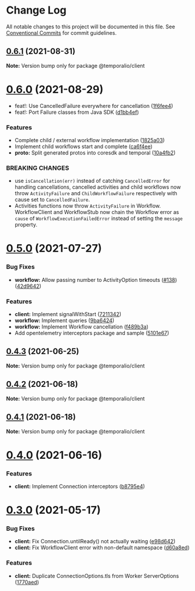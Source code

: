 # Change Log

All notable changes to this project will be documented in this file.
See [Conventional Commits](https://conventionalcommits.org) for commit guidelines.

## [0.6.1](https://github.com/temporalio/sdk-node/compare/@temporalio/client@0.6.0...@temporalio/client@0.6.1) (2021-08-31)

**Note:** Version bump only for package @temporalio/client





# [0.6.0](https://github.com/temporalio/sdk-node/compare/@temporalio/client@0.5.0...@temporalio/client@0.6.0) (2021-08-29)


* feat!: Use CancelledFailure everywhere for cancellation ([1f6fee4](https://github.com/temporalio/sdk-node/commit/1f6fee4ad1d045adc904079a57c6bea741d8bc38))
* feat!: Port Failure classes from Java SDK ([d1bb4ef](https://github.com/temporalio/sdk-node/commit/d1bb4ef59caa6ea3b0c4fc6108a78e46e4ed2b42))


### Features

* Complete child / external workflow implementation ([1825a03](https://github.com/temporalio/sdk-node/commit/1825a0335130ea928de403652432c95444fb635e))
* Implement child workflows start and complete ([ca6f4ee](https://github.com/temporalio/sdk-node/commit/ca6f4ee0868081e0c115ff05bda6a5e47c13493d))
* **proto:** Split generated protos into coresdk and temporal ([10a4fb2](https://github.com/temporalio/sdk-node/commit/10a4fb2e16736bd05e31b560a77f861b9a574aa0))


### BREAKING CHANGES

* use `isCancellation(err)` instead of catching `CancelledError` for
handling cancellations, cancelled activities and child workflows now throw
`ActivityFailure` and `ChildWorkflowFailure` respectively with cause set
to `CancelledFailure`.
* Activities functions now throw `ActivityFailure` in Workflow.
WorkflowClient and WorkflowStub now chain the Workflow error as `cause`
of `WorkflowExecutionFailedError` instead of setting the `message`
property.





# [0.5.0](https://github.com/temporalio/sdk-node/compare/@temporalio/client@0.4.3...@temporalio/client@0.5.0) (2021-07-27)


### Bug Fixes

* **workflow:** Allow passing number to ActivityOption timeouts ([#138](https://github.com/temporalio/sdk-node/issues/138)) ([42d9642](https://github.com/temporalio/sdk-node/commit/42d964203a23b9ef3021e8224eaf6808f28b4849))


### Features

* **client:** Implement signalWithStart ([7211342](https://github.com/temporalio/sdk-node/commit/72113425dc187586688b77cc24b4179d52f7320f))
* **workflow:** Implement queries ([9ba6424](https://github.com/temporalio/sdk-node/commit/9ba6424b9cc2c17f7b4125bb2324798327c7073f))
* **workflow:** Implement Workflow cancellation ([f489b3a](https://github.com/temporalio/sdk-node/commit/f489b3a55556de8d1e5d42070f97f056767c5ff4))
* Add opentelemetry interceptors package and sample ([5101e67](https://github.com/temporalio/sdk-node/commit/5101e67273cd4fdb92d2e6696e836999d9596db1))





## [0.4.3](https://github.com/temporalio/sdk-node/compare/@temporalio/client@0.4.2...@temporalio/client@0.4.3) (2021-06-25)

**Note:** Version bump only for package @temporalio/client





## [0.4.2](https://github.com/temporalio/sdk-node/compare/@temporalio/client@0.4.1...@temporalio/client@0.4.2) (2021-06-18)

**Note:** Version bump only for package @temporalio/client





## [0.4.1](https://github.com/temporalio/sdk-node/compare/@temporalio/client@0.4.0...@temporalio/client@0.4.1) (2021-06-18)

**Note:** Version bump only for package @temporalio/client





# [0.4.0](https://github.com/temporalio/sdk-node/compare/@temporalio/client@0.3.0...@temporalio/client@0.4.0) (2021-06-16)


### Features

* **client:** Implement Connection interceptors ([b8795e4](https://github.com/temporalio/sdk-node/commit/b8795e49172b8d127807f00d569d40ce69ffba9d))





# [0.3.0](https://github.com/temporalio/sdk-node/compare/@temporalio/client@0.2.0...@temporalio/client@0.3.0) (2021-05-17)


### Bug Fixes

* **client:** Fix Connection.untilReady() not actually waiting ([e98d642](https://github.com/temporalio/sdk-node/commit/e98d64207467d590deab7980e917becb8b3d0390))
* **client:** Fix WorkflowClient error with non-default namespace ([d60a8ed](https://github.com/temporalio/sdk-node/commit/d60a8ed19b1964379d2a76ff687b7330ffb1b3e7))


### Features

* **client:** Duplicate ConnectionOptions.tls from Worker ServerOptions ([1770aed](https://github.com/temporalio/sdk-node/commit/1770aed69c598eed48f2a1bc4b9421ecea41c0d7))
